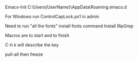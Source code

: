 Emacs-Init
C:\Users\{UserName}\AppData\Roaming\.emacs.d

For Windows run ControlCapLock.ps1 in admin


Need to run "all the fonts" install fonts command
Install RipGrep


Macros are <f3> to start and <f4> to finish

C-h k 
will describe the key 

pull-all then freeze
